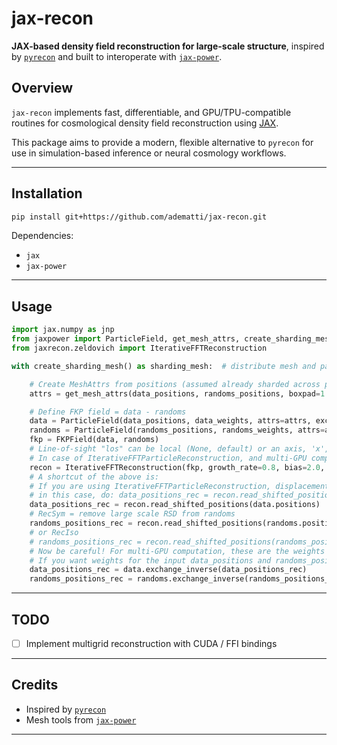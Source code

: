 # jax-recon

**JAX-based density field reconstruction for large-scale structure**, inspired by [`pyrecon`](https://github.com/cosmodesi/pyrecon) and built to interoperate with [`jax-power`](https://github.com/adematti/jax-power).

## Overview

`jax-recon` implements fast, differentiable, and GPU/TPU-compatible routines for cosmological density field reconstruction using [JAX](https://github.com/google/jax).

This package aims to provide a modern, flexible alternative to `pyrecon` for use in simulation-based inference or neural cosmology workflows.

---

## Installation

```bash
pip install git+https://github.com/adematti/jax-recon.git
```

Dependencies:
- `jax`
- `jax-power`

---

## Usage

```python
import jax.numpy as jnp
from jaxpower import ParticleField, get_mesh_attrs, create_sharding_mesh
from jaxrecon.zeldovich import IterativeFFTReconstruction

with create_sharding_mesh() as sharding_mesh:  # distribute mesh and particles

    # Create MeshAttrs from positions (assumed already sharded across processes)
    attrs = get_mesh_attrs(data_positions, randoms_positions, boxpad=1.2, cellsize=10.)

    # Define FKP field = data - randoms
    data = ParticleField(data_positions, data_weights, attrs=attrs, exchange=True, return_inverse=True)
    randoms = ParticleField(randoms_positions, randoms_weights, attrs=attrs, exchange=True, return_inverse=True)
    fkp = FKPField(data, randoms)
    # Line-of-sight "los" can be local (None, default) or an axis, 'x', 'y', 'z', or a 3-vector
    # In case of IterativeFFTParticleReconstruction, and multi-GPU computation, provide the size of halo regions in cell units. E.g., maximum displacement is ~ 40 Mpc/h => 4 * chosen cell size => provide halo_add=2
    recon = IterativeFFTReconstruction(fkp, growth_rate=0.8, bias=2.0, los=None, smoothing_radius=15., halo_add=0)
    # A shortcut of the above is:
    # If you are using IterativeFFTParticleReconstruction, displacements are to be taken at the reconstructed data real-space positions;
    # in this case, do: data_positions_rec = recon.read_shifted_positions('data')
    data_positions_rec = recon.read_shifted_positions(data.positions)
    # RecSym = remove large scale RSD from randoms
    randoms_positions_rec = recon.read_shifted_positions(randoms.positions)
    # or RecIso
    # randoms_positions_rec = recon.read_shifted_positions(randoms_positions, field='disp')
    # Now be careful! For multi-GPU computation, these are the weights for the *exchanged* particles.
    # If you want weights for the input data_positions and randoms_positions:
    data_positions_rec = data.exchange_inverse(data_positions_rec)
    randoms_positions_rec = randoms.exchange_inverse(randoms_positions_rec)

```
---

## TODO

- [ ] Implement multigrid reconstruction with CUDA / FFI bindings

---

## Credits

- Inspired by [`pyrecon`](https://github.com/cosmodesi/pyrecon)
- Mesh tools from [`jax-power`](https://github.com/adematti/jax-power)

---